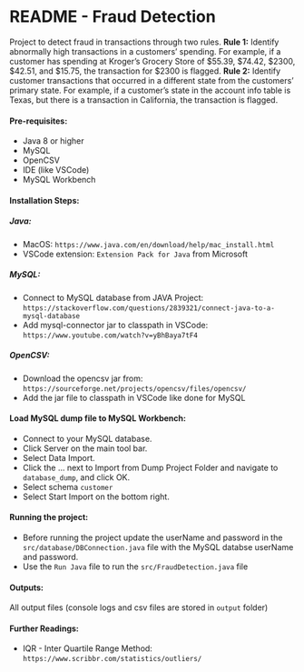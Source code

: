 # README - Fraud Detection
Project to detect fraud in transactions through two rules.
__Rule 1:__ Identify abnormally high transactions in a customers’ spending. For example, if a customer has spending at Kroger’s Grocery Store of $55.39, $74.42, $2300, $42.51, and $15.75, the transaction for $2300 is flagged. 
__Rule 2:__ Identify customer transactions that occurred in a different state from the customers’ primary state. For example, if a customer’s state in the account info table is Texas, but there is a transaction in California, the transaction is flagged.

#### Pre-requisites:
- Java 8 or higher
- MySQL
- OpenCSV
- IDE (like VSCode)
- MySQL Workbench

#### Installation Steps:
##### Java:
 - MacOS: ``` https://www.java.com/en/download/help/mac_install.html ```
 - VSCode extension: ```Extension Pack for Java``` from Microsoft

##### MySQL:
- Connect to MySQL database from JAVA Project:  ``` https://stackoverflow.com/questions/2839321/connect-java-to-a-mysql-database ```
- Add mysql-connector jar to classpath in VSCode: ``` https://www.youtube.com/watch?v=yBhBaya7tF4 ```

##### OpenCSV:
- Download the opencsv jar from: ``` https://sourceforge.net/projects/opencsv/files/opencsv/ ```
- Add the jar file to classpath in VSCode like done for MySQL

#### Load MySQL dump file to MySQL Workbench:
- Connect to your MySQL database.
- Click Server on the main tool bar.
- Select Data Import.
- Click the ... next to Import from Dump Project Folder and navigate to ```database_dump```, and click OK.
- Select schema ```customer```
- Select Start Import on the bottom right.

#### Running the project:
- Before running the project update the userName and password in the ```src/database/DBConnection.java``` file with the MySQL databse userName and password.
- Use the ```Run Java``` file to run the ```src/FraudDetection.java``` file

#### Outputs:
All output files (console logs and csv files are stored in ```output``` folder)

#### Further Readings:
- IQR - Inter Quartile Range Method: ``` https://www.scribbr.com/statistics/outliers/ ```